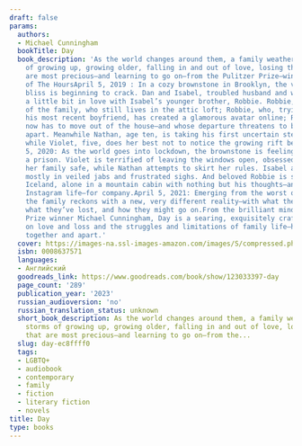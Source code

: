 ```yaml
---
draft: false
params:
  authors:
  - Michael Cunningham
  bookTitle: Day
  book_description: 'As the world changes around them, a family weathers the storms
    of growing up, growing older, falling in and out of love, losing the things that
    are most precious—and learning to go on—from the Pulitzer Prize–winning author
    of The HoursApril 5, 2019 : In a cozy brownstone in Brooklyn, the veneer of domestic
    bliss is beginning to crack. Dan and Isabel, troubled husband and wife, are both
    a little bit in love with Isabel’s younger brother, Robbie. Robbie, wayward soul
    of the family, who still lives in the attic loft; Robbie, who, trying to get over
    his most recent boyfriend, has created a glamorous avatar online; Robbie, who
    now has to move out of the house—and whose departure threatens to break the family
    apart. Meanwhile Nathan, age ten, is taking his first uncertain steps toward independence,
    while Violet, five, does her best not to notice the growing rift between her parents.April
    5, 2020: As the world goes into lockdown, the brownstone is feeling more like
    a prison. Violet is terrified of leaving the windows open, obsessed with keeping
    her family safe, while Nathan attempts to skirt her rules. Isabel and Dan communicate
    mostly in veiled jabs and frustrated sighs. And beloved Robbie is stranded in
    Iceland, alone in a mountain cabin with nothing but his thoughts—and his secret
    Instagram life—for company.April 5, 2021: Emerging from the worst of the crisis,
    the family reckons with a new, very different reality—with what they’ve learned,
    what they’ve lost, and how they might go on.From the brilliant mind of Pulitzer
    Prize winner Michael Cunningham, Day is a searing, exquisitely crafted meditation
    on love and loss and the struggles and limitations of family life—how to live
    together and apart.'
  cover: https://images-na.ssl-images-amazon.com/images/S/compressed.photo.goodreads.com/books/1685348830i/123033397.jpg
  isbn: 0008637571
  languages:
  - Английский
  goodreads_link: https://www.goodreads.com/book/show/123033397-day
  page_count: '289'
  publication_year: '2023'
  russian_audioversion: 'no'
  russian_translation_status: unknown
  short_book_description: As the world changes around them, a family weathers the
    storms of growing up, growing older, falling in and out of love, losing the things
    that are most precious—and learning to go on—from the...
  slug: day-ec8ffff0
  tags:
  - LGBTQ+
  - audiobook
  - contemporary
  - family
  - fiction
  - literary fiction
  - novels
title: Day
type: books
---
```

